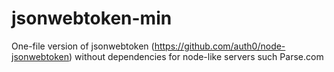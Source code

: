# jsonwebtoken-min
One-file version of jsonwebtoken (https://github.com/auth0/node-jsonwebtoken) without dependencies for node-like servers such Parse.com
